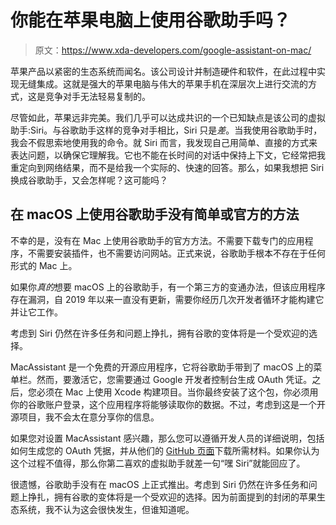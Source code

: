 # 你能在苹果电脑上使用谷歌助手吗？

> 原文：<https://www.xda-developers.com/google-assistant-on-mac/>

苹果产品以紧密的生态系统而闻名。该公司设计并制造硬件和软件，在此过程中实现无缝集成。这就是强大的苹果电脑与伟大的苹果手机在深层次上进行交流的方式，这是竞争对手无法轻易复制的。

尽管如此，苹果远非完美。我们几乎可以达成共识的一个已知缺点是该公司的虚拟助手:Siri。与谷歌助手这样的竞争对手相比，Siri 只是*差*。当我使用谷歌助手时，我会不假思索地使用我的命令。就 Siri 而言，我发现自己用简单、直接的方式来表达问题，以确保它理解我。它也不能在长时间的对话中保持上下文，它经常把我重定向到网络结果，而不是给我一个实际的、快速的回答。那么，如果我想把 Siri 换成谷歌助手，又会怎样呢？这可能吗？

## 在 macOS 上使用谷歌助手没有简单或官方的方法

不幸的是，没有在 Mac 上使用谷歌助手的官方方法。不需要下载专门的应用程序，不需要安装插件，也不需要访问网站。正式来说，谷歌助手根本不存在于任何形式的 Mac 上。

如果你*真的*想要 macOS 上的谷歌助手，有一个第三方的变通办法，但该应用程序存在漏洞，自 2019 年以来一直没有更新，需要你经历几次开发者循环才能构建它并让它工作。

考虑到 Siri 仍然在许多任务和问题上挣扎，拥有谷歌的变体将是一个受欢迎的选择。

MacAssistant 是一个免费的开源应用程序，它将谷歌助手带到了 macOS 上的菜单栏。然而，要激活它，您需要通过 Google 开发者控制台生成 OAuth 凭证。之后，您必须在 Mac 上使用 Xcode 构建项目。当你最终安装了这个包，你必须用你的谷歌账户登录，这个应用程序将能够读取你的数据。不过，考虑到这是一个开源项目，我不会太在意分享你的信息。

如果您对设置 MacAssistant 感兴趣，那么您可以遵循开发人员的详细说明，包括如何生成您的 OAuth 凭据，并从他们的 [GitHub 页面](http://github.com/vanshg/MacAssistant)下载所需材料。如果你认为这个过程不值得，那么你第二喜欢的虚拟助手就差一句“嘿 Siri”就能回应了。

很遗憾，谷歌助手没有在 macOS 上正式推出。考虑到 Siri 仍然在许多任务和问题上挣扎，拥有谷歌的变体将是一个受欢迎的选择。因为前面提到的封闭的苹果生态系统，我不认为这会很快发生，但谁知道呢。